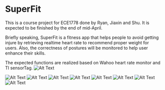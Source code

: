 # SuperFit
This is a course project for ECE1778 done by Ryan, Jiaxin and Shu. It is expected to be finished by the end of mid-April.

Briefly speaking, SuperFit is a fitness app that helps people to avoid getting injure by retrieving realtime heart rate to recommend proper weight for users. Also, the correctness of postures will be monitored to help user enhance their skills. 

The expected functions are realized based on Wahoo heart rate monitor and TI sensorTag.
![Alt Text](https://farm2.staticflickr.com/1509/25731977474_c8315d4742.jpg)


![Alt Text](https://farm2.staticflickr.com/1716/26336847145_cbd3194f8d.jpg)
![Alt Text](https://farm2.staticflickr.com/1720/25731977414_bd5cb702f3.jpg)
![Alt Text](https://farm2.staticflickr.com/1574/25731977384_cb123336a8.jpg)
![Alt Text](https://farm2.staticflickr.com/1609/26336847085_59bdb092ba.jpg)
![Alt Text](https://farm2.staticflickr.com/1498/25734066913_19a10b907b.jpg)
![Alt Text](https://farm2.staticflickr.com/1611/26270611581_bbf11c5a3d.jpg)
![Alt Text](https://farm2.staticflickr.com/1497/26310883276_0d4867b037.jpg)
![Alt Text](https://farm2.staticflickr.com/1577/26063965220_74d70ffefc.jpg)



